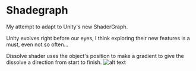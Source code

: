 # Shadegraph
My attempt to adapt to Unity's new ShaderGraph.

Unity evolves right before our eyes, I think exploring their new features is a must, even not so often...

Dissolve shader uses the object's position to make a gradient to give the dissolve a direction from start to finish.
![alt text](https://github.com/leztusi/Shadegraph/blob/master/Screenshots/Dissolve.PNG)

